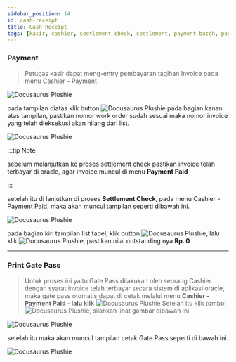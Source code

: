 ```yaml
---
sidebar_position: 14
id: cash-receipt
title: Cash Receipt
tags: [kasir, cashier, seetlement check, seetlement, payment batch, payment, cash receipt, oracle, gate pass]
---
```


### **Payment**

> Petugas kasir dapat meng-entry pembayaran tagihan Invoice pada menu Cashier – Payment 

![Docusaurus Plushie](/img/general-repair/cash-receipt/1.png)

pada tampilan diatas klik button ![Docusaurus Plushie](/img/general-repair/cash-receipt/payment-batch.png) pada bagian kanan atas tampilan, pastikan nomor work order sudah sesuai maka nomor invoice yang telah dieksekusi akan hilang dari list.

![Docusaurus Plushie](/img/general-repair/cash-receipt/2.png)

:::tip Note

sebelum melanjutkan ke proses settlement check pastikan invoice telah terbayar di oracle, agar invoice muncul di menu **Payment Paid**

:::

setelah itu di lanjutkan di proses **Settlement Check**, pada menu Cashier - Payment Paid, maka akan muncul tampilan seperti dibawah ini.

![Docusaurus Plushie](/img/general-repair/cash-receipt/3.png)

pada bagian kiri tampilan list tabel, klik button ![Docusaurus Plushie](/img/general-repair/cash-receipt/tigatitik.png), lalu klik ![Docusaurus Plushie](/img/general-repair/cash-receipt/seatle-check.png), pastikan nilai outstanding nya **Rp. 0**

---

### **Print Gate Pass**

> Untuk proses ini yaitu Gate Pass dilakukan oleh seorang Cashier dengan syarat invoice telah terbayar secara sistem di aplikasi oracle, maka gate pass otomatis dapat di cetak melalui menu **Cashier - Payment Paid - lalu klik** ![Docusaurus Plushie](/img/general-repair/cash-receipt/tigatitik.png) Setelah itu klik tombol ![Docusaurus Plushie](/img/general-repair/cash-receipt/printgatepass.png), silahkan lihat gambar dibawah ini.

![Docusaurus Plushie](/img/general-repair/cash-receipt/5.png)

setelah itu maka akan muncul tampilan cetak Gate Pass seperti di bawah ini.

![Docusaurus Plushie](/img/general-repair/cash-receipt/6.png)